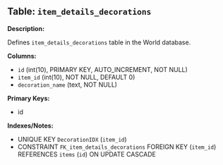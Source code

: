 ## Table: `item_details_decorations`

**Description:**

Defines `item_details_decorations` table in the World database.

**Columns:**
- `id` (int(10), PRIMARY KEY, AUTO_INCREMENT, NOT NULL)
- `item_id` (int(10), NOT NULL, DEFAULT 0)
- `decoration_name` (text, NOT NULL)

**Primary Keys:**
- id

**Indexes/Notes:**
- UNIQUE KEY `DecorationIDX` (`item_id`)
- CONSTRAINT `FK_item_details_decorations` FOREIGN KEY (`item_id`) REFERENCES `items` (`id`) ON UPDATE CASCADE